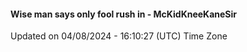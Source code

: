 #### Wise man says only fool rush in - McKidKneeKaneSir
Updated on 04/08/2024 - 16:10:27 (UTC) Time Zone
